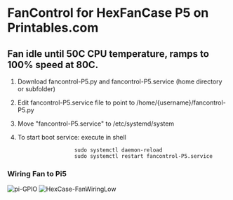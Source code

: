 # FanControl for HexFanCase P5 on Printables.com

## Fan idle until 50C CPU temperature, ramps to 100% speed at 80C.

1.  Download fancontrol-P5.py and fancontrol-P5.service (home directory or subfolder)

2.  Edit fancontrol-P5.service file to point to /home/{username}/fancontrol-P5.py
    
3.  Move "fancontrol-P5.service" to /etc/systemd/system

4.  To start boot service: execute in shell
    
                          sudo systemctl daemon-reload
                          sudo systemctl restart fancontrol-P5.service


### Wiring Fan to Pi5



![pi-GPIO](https://github.com/carterm2/fancontrol-P5/assets/11826844/726ef399-13b2-41d4-975e-7275f8ee6469)
![HexCase-FanWiringLow](https://github.com/carterm2/fancontrol-P5/assets/11826844/245cbf54-08c0-4f5f-af06-896680aab7b6)
